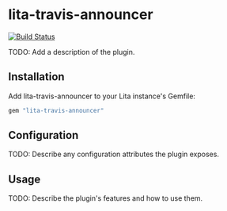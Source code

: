 # lita-travis-announcer

[![Build Status](https://travis-ci.org/dpritchett/lita-travis-announcer.png?branch=master)](https://travis-ci.org/dpritchett/lita-travis-announcer)

TODO: Add a description of the plugin.

## Installation

Add lita-travis-announcer to your Lita instance's Gemfile:

``` ruby
gem "lita-travis-announcer"
```

## Configuration

TODO: Describe any configuration attributes the plugin exposes.

## Usage

TODO: Describe the plugin's features and how to use them.
